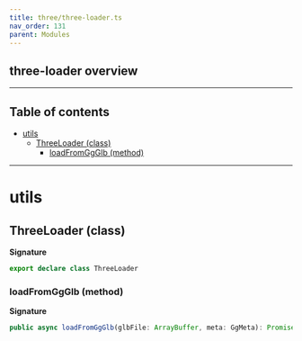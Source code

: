 ```yaml
---
title: three/three-loader.ts
nav_order: 131
parent: Modules
---
```


## three-loader overview

---

<h2 class="text-delta">Table of contents</h2>

- [utils](#utils)
  - [ThreeLoader (class)](#threeloader-class)
    - [loadFromGgGlb (method)](#loadfromggglb-method)

---

# utils

## ThreeLoader (class)

**Signature**

```ts
export declare class ThreeLoader
```

### loadFromGgGlb (method)

**Signature**

```ts
public async loadFromGgGlb(glbFile: ArrayBuffer, meta: GgMeta): Promise<ThreeDisplayObjectComponent | null>
```
